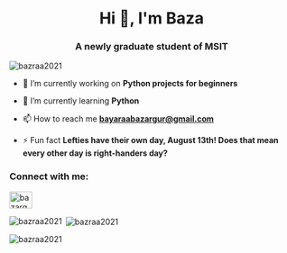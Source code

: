 <h1 align="center">Hi 👋, I'm Baza</h1>
<h3 align="center">A newly graduate student of MSIT</h3>

<p align="left"> <img src="https://komarev.com/ghpvc/?username=bazraa2021&label=Profile%20views&color=0e75b6&style=flat" alt="bazraa2021" /> </p>

- 🔭 I’m currently working on **Python projects for beginners**

- 🌱 I’m currently learning **Python**

- 📫 How to reach me **bayaraabazargur@gmail.com**

- ⚡ Fun fact **Lefties have their own day, August 13th! Does that mean every other day is right-handers day?**

<h3 align="left">Connect with me:</h3>
<p align="left">
<a href="https://linkedin.com/in/bazargur bayaraa" target="blank"><img align="center" src="https://raw.githubusercontent.com/rahuldkjain/github-profile-readme-generator/master/src/images/icons/Social/linked-in-alt.svg" alt="bazargur bayaraa" height="30" width="40" /></a>
</p>

<p><img align="left" src="https://github-readme-stats.vercel.app/api/top-langs?username=bazraa2021&show_icons=true&locale=en&layout=compact" alt="bazraa2021" /></p>

<p>&nbsp;<img align="center" src="https://github-readme-stats.vercel.app/api?username=bazraa2021&show_icons=true&locale=en" alt="bazraa2021" /></p>

<p><img align="center" src="https://github-readme-streak-stats.herokuapp.com/?user=bazraa2021&" alt="bazraa2021" /></p>
